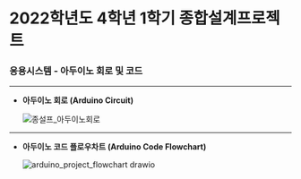 # 2022학년도 4학년 1학기 종합설계프로젝트
### 응용시스템 - 아두이노 회로 및 코드
---
* **아두이노 회로 (Arduino Circuit)**
  
  ![종설프_아두이노회로](https://user-images.githubusercontent.com/71831926/168989756-ec7e4f6a-ed5e-4347-8156-d37dec9f1dc8.png)
---
* **아두이노 코드 플로우차트 (Arduino Code Flowchart)**
  
  ![arduino_project_flowchart drawio](https://user-images.githubusercontent.com/71831926/168989776-d89758e9-213f-4cc5-999a-066c558a40bf.png)

